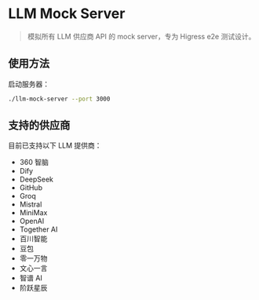 # LLM Mock Server

> 模拟所有 LLM 供应商 API 的 mock server，专为 Higress e2e 测试设计。

## 使用方法

启动服务器：

```bash
./llm-mock-server --port 3000
```


## 支持的供应商

目前已支持以下 LLM 提供商：

- 360 智脑
- Dify
- DeepSeek
- GitHub
- Groq
- Mistral
- MiniMax
- OpenAI
- Together AI
- 百川智能
- 豆包
- 零一万物
- 文心一言
- 智谱 AI
- 阶跃星辰